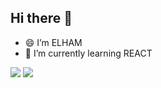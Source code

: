 ## Hi there 👋

- 😄  I’m ELHAM
- 🌱 I’m currently learning REACT

  
  
<img src="https://sariasan.com/wp-content/uploads/2021/02/word-image-16.jpeg"/>



<img src="https://github-readme-stats.vercel.app/api?username=elham-barzegar&show_icons=true&theme=radical"/>

  


